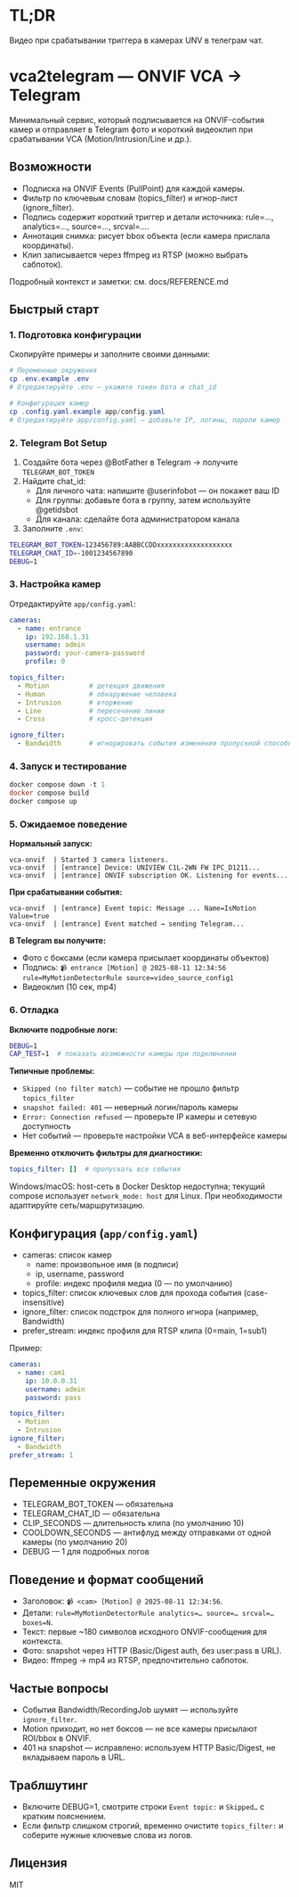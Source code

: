 # TL;DR

Видео при срабатывании триггера в камерах UNV в телеграм чат.

# vca2telegram — ONVIF VCA → Telegram

Минимальный сервис, который подписывается на ONVIF-события камер и отправляет в Telegram фото и короткий видеоклип при срабатывании VCA (Motion/Intrusion/Line и др.).

## Возможности
- Подписка на ONVIF Events (PullPoint) для каждой камеры.
- Фильтр по ключевым словам (topics_filter) и игнор-лист (ignore_filter).
- Подпись содержит короткий триггер и детали источника: rule=…, analytics=…, source=…, srcval=….
- Аннотация снимка: рисует bbox объекта (если камера прислала координаты).
- Клип записывается через ffmpeg из RTSP (можно выбрать сабпоток).

Подробный контекст и заметки: см. docs/REFERENCE.md

## Быстрый старт

### 1. Подготовка конфигурации
Скопируйте примеры и заполните своими данными:
```powershell
# Переменные окружения
cp .env.example .env
# Отредактируйте .env — укажите токен бота и chat_id

# Конфигурация камер
cp .config.yaml.example app/config.yaml
# Отредактируйте app/config.yaml — добавьте IP, логины, пароли камер
```

### 2. Telegram Bot Setup
1) Создайте бота через @BotFather в Telegram → получите `TELEGRAM_BOT_TOKEN`
2) Найдите chat_id:
   - Для личного чата: напишите @userinfobot — он покажет ваш ID
   - Для группы: добавьте бота в группу, затем используйте @getidsbot
   - Для канала: сделайте бота администратором канала
3) Заполните `.env`:
```bash
TELEGRAM_BOT_TOKEN=123456789:AABBCCDDxxxxxxxxxxxxxxxxxxx
TELEGRAM_CHAT_ID=-1001234567890
DEBUG=1
```

### 3. Настройка камер
Отредактируйте `app/config.yaml`:
```yaml
cameras:
  - name: entrance
    ip: 192.168.1.31
    username: admin
    password: your-camera-password
    profile: 0

topics_filter:
  - Motion          # детекция движения
  - Human           # обнаружение человека
  - Intrusion       # вторжение
  - Line            # пересечение линии
  - Cross           # кросс-детекция

ignore_filter:
  - Bandwidth       # игнорировать события изменения пропускной способности
```

### 4. Запуск и тестирование
```powershell
docker compose down -t 1
docker compose build
docker compose up
```

### 5. Ожидаемое поведение
**Нормальный запуск:**
```
vca-onvif  | Started 3 camera listeners.
vca-onvif  | [entrance] Device: UNIVIEW C1L-2WN FW IPC_D1211...
vca-onvif  | [entrance] ONVIF subscription OK. Listening for events...
```

**При срабатывании события:**
```
vca-onvif  | [entrance] Event topic: Message ... Name=IsMotion Value=true
vca-onvif  | [entrance] Event matched → sending Telegram...
```

**В Telegram вы получите:**
- Фото с боксами (если камера присылает координаты объектов)
- Подпись: `📹 entrance [Motion] @ 2025-08-11 12:34:56 rule=MyMotionDetectorRule source=video_source_config1`
- Видеоклип (10 сек, mp4)

### 6. Отладка
**Включите подробные логи:**
```bash
DEBUG=1
CAP_TEST=1  # показать возможности камеры при подключении
```

**Типичные проблемы:**
- `Skipped (no filter match)` — событие не прошло фильтр `topics_filter`
- `snapshot failed: 401` — неверный логин/пароль камеры
- `Error: Connection refused` — проверьте IP камеры и сетевую доступность
- Нет событий — проверьте настройки VCA в веб-интерфейсе камеры

**Временно отключить фильтры для диагностики:**
```yaml
topics_filter: []  # пропускать все события
```

Windows/macOS: host-сеть в Docker Desktop недоступна; текущий compose использует `network_mode: host` для Linux. При необходимости адаптируйте сеть/маршрутизацию.

## Конфигурация (`app/config.yaml`)
- cameras: список камер
  - name: произвольное имя (в подписи)
  - ip, username, password
  - profile: индекс профиля медиа (0 — по умолчанию)
- topics_filter: список ключевых слов для прохода события (case-insensitive)
- ignore_filter: список подстрок для полного игнора (например, Bandwidth)
- prefer_stream: индекс профиля для RTSP клипа (0=main, 1=sub1)

Пример:
```yaml
cameras:
  - name: cam1
    ip: 10.0.0.31
    username: admin
    password: pass

topics_filter:
  - Motion
  - Intrusion
ignore_filter:
  - Bandwidth
prefer_stream: 1
```

## Переменные окружения
- TELEGRAM_BOT_TOKEN — обязательна
- TELEGRAM_CHAT_ID — обязательна
- CLIP_SECONDS — длительность клипа (по умолчанию 10)
- COOLDOWN_SECONDS — антифлуд между отправками от одной камеры (по умолчанию 20)
- DEBUG — 1 для подробных логов

## Поведение и формат сообщений
- Заголовок: `📹 <cam> [Motion] @ 2025‑08‑11 12:34:56`.
- Детали: `rule=MyMotionDetectorRule analytics=… source=… srcval=… boxes=N`.
- Текст: первые ~180 символов исходного ONVIF-сообщения для контекста.
- Фото: snapshot через HTTP (Basic/Digest auth, без user:pass в URL).
- Видео: ffmpeg → mp4 из RTSP, предпочтительно сабпоток.

## Частые вопросы
- События Bandwidth/RecordingJob шумят — используйте `ignore_filter`.
- Motion приходит, но нет боксов — не все камеры присылают ROI/bbox в ONVIF.
- 401 на snapshot — исправлено: используем HTTP Basic/Digest, не вкладываем пароль в URL.

## Траблшутинг
- Включите DEBUG=1, смотрите строки `Event topic:` и `Skipped…` с кратким пояснением.
- Если фильтр слишком строгий, временно очистите `topics_filter:` и соберите нужные ключевые слова из логов.

## Лицензия
MIT


